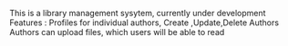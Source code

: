 This is a library management sysytem, currently under development
Features : Profiles for individual authors,
           Create ,Update,Delete Authors
           Authors can upload files, which users will be able to read
           
           
